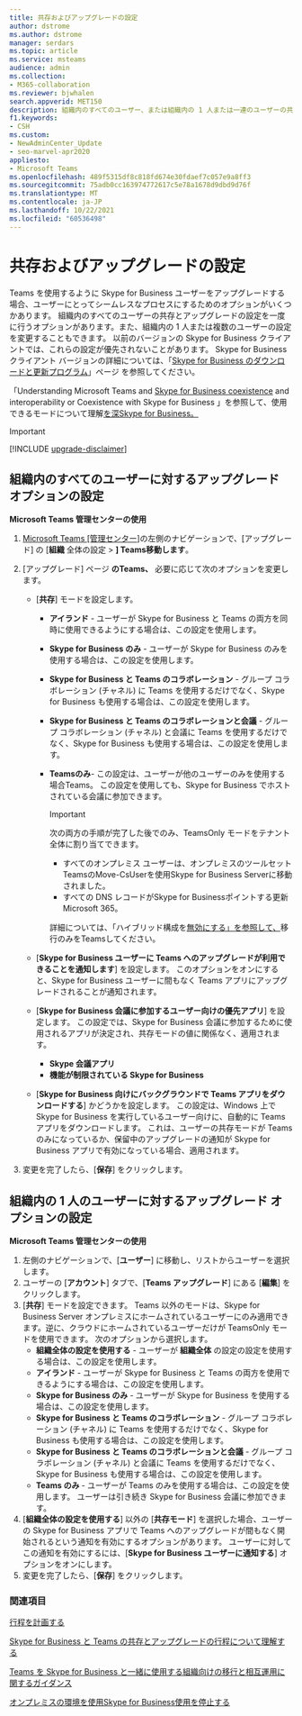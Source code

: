 ```yaml
---
title: 共存およびアップグレードの設定
author: dstrome
ms.author: dstrome
manager: serdars
ms.topic: article
ms.service: msteams
audience: admin
ms.collection:
- M365-collaboration
ms.reviewer: bjwhalen
search.appverid: MET150
description: 組織内のすべてのユーザー、または組織内の 1 人または一連のユーザーの共存とアップグレードの設定を一度に設定する方法について学習します。
f1.keywords:
- CSH
ms.custom:
- NewAdminCenter_Update
- seo-marvel-apr2020
appliesto:
- Microsoft Teams
ms.openlocfilehash: 489f5315df8c818fd674e30fdaef7c057e9a8ff3
ms.sourcegitcommit: 75adb0cc163974772617c5e78a1678d9dbd9d76f
ms.translationtype: MT
ms.contentlocale: ja-JP
ms.lasthandoff: 10/22/2021
ms.locfileid: "60536498"
---
```

# <a name="set-your-coexistence-and-upgrade-settings"></a>共存およびアップグレードの設定


Teams を使用するように Skype for Business ユーザーをアップグレードする場合、ユーザーにとってシームレスなプロセスにするためのオプションがいくつかあります。 組織内のすべてのユーザーの共存とアップグレードの設定を一度に行うオプションがあります。また、組織内の 1 人または複数のユーザーの設定を変更することもできます。 以前のバージョンの Skype for Business クライアントでは、これらの設定が優先されないことがあります。 Skype for Business クライアント バージョンの詳細については、「[Skype for Business のダウンロードと更新プログラム](/skypeforbusiness/software-updates)」ページ を参照してください。 

「Understanding Microsoft Teams and [Skype for Business coexistence](teams-and-skypeforbusiness-coexistence-and-interoperability.md) and interoperability or Coexistence with Skype for Business 」を参照して、使用できるモードについて理解[を深Skype for Business。](coexistence-chat-calls-presence.md)  

> [!IMPORTANT]
> [!INCLUDE [upgrade-disclaimer](includes/upgrade-disclaimer.md)]


## <a name="set-upgrade-options-for-all-users-in-your-organization"></a>組織内のすべてのユーザーに対するアップグレード オプションの設定

 **Microsoft Teams 管理センターの使用**

1. [Microsoft Teams [管理センター]](https://admin.teams.microsoft.com/)の左側のナビゲーションで、[アップグレード] の [**組織** 全体の設定  >  **] Teams移動します**。 

2. [アップグレード] ページ **のTeams、** 必要に応じて次のオプションを変更します。

    - [**共存**] モードを設定します。
        - **アイランド** - ユーザーが Skype for Business と Teams の両方を同時に使用できるようにする場合は、この設定を使用します。
        - **Skype for Business のみ** - ユーザーが Skype for Business のみを使用する場合は、この設定を使用します。
        - **Skype for Business と Teams のコラボレーション** - グループ コラボレーション (チャネル) に Teams を使用するだけでなく、Skype for Business も使用する場合は、この設定を使用します。
        - **Skype for Business と Teams のコラボレーションと会議** - グループ コラボレーション (チャネル) と会議に Teams を使用するだけでなく、Skype for Business も使用する場合は、この設定を使用します。
        - **Teamsのみ**- この設定は、ユーザーが他のユーザーのみを使用する場合Teams。 この設定を使用しても、Skype for Business でホストされている会議に参加できます。

          > [!IMPORTANT]
          > 次の両方の手順が完了した後でのみ、TeamsOnly モードをテナント全体に割り当てできます。
          >  - すべてのオンプレミス ユーザーは、オンプレミスのツールセットTeamsのMove-CsUserを使用Skype for Business Serverに移動されました。
          >  - すべての DNS レコードがSkype for Businessポイントする更新Microsoft 365。 
          >
          > 詳細については、「ハイブリッド構成を[無効にする」を参照して、](/skypeforbusiness/hybrid/cloud-consolidation-disabling-hybrid)移行のみをTeamsしてください。
        
    - [**Skype for Business ユーザーに Teams へのアップグレードが利用できることを通知します**] を設定します。 このオプションをオンにすると、Skype for Business ユーザーに間もなく Teams アプリにアップグレードされることが通知されます。

    - [**Skype for Business 会議に参加するユーザー向けの優先アプリ**] を設定します。 この設定では、Skype for Business 会議に参加するために使用されるアプリが決定され、共存モードの値に関係なく、適用されます。
      - **Skype 会議アプリ**
      - **機能が制限されている Skype for Business**

    - [**Skype for Business 向けにバックグラウンドで Teams アプリをダウンロードする**] かどうかを設定します。  この設定は、Windows 上で Skype for Business を実行しているユーザー向けに、自動的に Teams アプリをダウンロードします。 これは、ユーザーの共存モードが Teams のみになっているか、保留中のアップグレードの通知が Skype for Business アプリで有効になっている場合、適用されます。

3. 変更を完了したら、[**保存**] をクリックします。

## <a name="set-upgrade-options-for-a-single-user-in-your-organization"></a>組織内の 1 人のユーザーに対するアップグレード オプションの設定

 **Microsoft Teams 管理センターの使用**

1. 左側のナビゲーションで、[**ユーザー**] に移動し、リストからユーザーを選択します。 
2. ユーザーの [**アカウント**] タブで、[**Teams アップグレード**] にある [**編集**] をクリックします。
3. [**共存**] モードを設定できます。 Teams 以外のモードは、Skype for Business Server オンプレミスにホームされているユーザーにのみ適用できます。逆に、クラウドにホームされているユーザーだけが TeamsOnly モードを使用できます。  次のオプションから選択します。
     - **組織全体の設定を使用する** - ユーザーが **組織全体** の設定の設定を使用する場合は、この設定を使用します。 
     - **アイランド** - ユーザーが Skype for Business と Teams の両方を使用できるようにする場合は、この設定を使用します。 
     - **Skype for Business のみ** - ユーザーが Skype for Business を使用する場合は、この設定を使用します。
     - **Skype for Business と Teams のコラボレーション** - グループ コラボレーション (チャネル) に Teams を使用するだけでなく、Skype for Business も使用する場合は、この設定を使用します。
      - **Skype for Business と Teams のコラボレーションと会議** - グループ コラボレーション (チャネル) と会議に Teams を使用するだけでなく、Skype for Business も使用する場合は、この設定を使用します。
     - **Teams のみ** - ユーザーが Teams のみを使用する場合は、この設定を使用します。 ユーザーは引き続き Skype for Business 会議に参加できます。
4. [**組織全体の設定を使用する**] 以外の [**共存モード**] を選択した場合、ユーザーの Skype for Business アプリで Teams へのアップグレードが間もなく開始されるという通知を有効にするオプションがあります。 ユーザーに対してこの通知を有効にするには、[**Skype for Business ユーザーに通知する**] オプションをオンにします。
5. 変更を完了したら、[**保存**] をクリックします。

### <a name="related-topics"></a>関連項目
[行程を計画する](upgrade-plan-journey.md)

[Skype for Business と Teams の共存とアップグレードの行程について理解する](upgrade-and-coexistence-of-skypeforbusiness-and-teams.md)

[Teams を Skype for Business と一緒に使用する組織向けの移行と相互運用に関するガイダンス](migration-interop-guidance-for-teams-with-skype.md)

[オンプレミスの環境を使用Skype for Business使用を停止する](/skypeforbusiness/hybrid/decommission-on-prem-overview)
